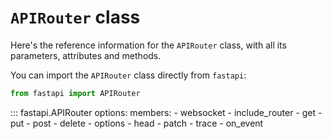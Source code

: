 # `APIRouter` class

Here's the reference information for the `APIRouter` class, with all its parameters, attributes and methods.

You can import the `APIRouter` class directly from `fastapi`:

```python
from fastapi import APIRouter
```

::: fastapi.APIRouter
    options:
        members:
            - websocket
            - include_router
            - get
            - put
            - post
            - delete
            - options
            - head
            - patch
            - trace
            - on_event
